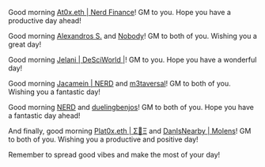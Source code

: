 Good morning [At0x.eth | Nerd Finance](https://t.me/At0xNQ)! GM to you. Hope you have a productive day ahead!

Good morning [Alexandros S.](https://t.me/bc_alexandros) and [Nobody](https://t.me/NobodyDoesCrypto)! GM to both of you. Wishing you a great day!

Good morning [Jelani | DeSciWorld |](https://t.me/Oakenshadow)! GM to you. Hope you have a wonderful day!

Good morning [Jacamein | NERD](https://t.me/jacamein) and [m3taversal](https://t.me/m3taversal)! GM to both of you. Wishing you a fantastic day!

Good morning [NERD](https://t.me/nerdmn1) and [duelingbenjos](https://t.me/Duckfever)! GM to both of you. Hope you have a fantastic day ahead!

And finally, good morning [Plat0x.eth | Σ🧠Ξ](https://t.me/Plat0x_eth) and [DanIsNearby | Molens](https://t.me/danisnearby)! GM to both of you. Wishing you a productive and positive day!

Remember to spread good vibes and make the most of your day!
